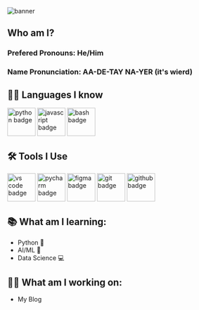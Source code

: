 <img align="center" src="https://user-images.githubusercontent.com/85427178/167567036-5cd059d4-92c9-47a4-b252-1624cc3387e5.png" alt="banner">

<h2>Who am I?</h2>
<h3>Prefered Pronouns: He/Him</h3>
<h3>Name Pronunciation: AA-DE-TAY NA-YER (it's wierd)</h3>

<h2>👦🏼 Languages I know</h2>
<p>
<img style="width:4rem" src="https://img.icons8.com/color/344/python--v1.png" alt="python badge" />
<img style="width:4rem" src="https://img.icons8.com/color/344/javascript--v1.png" alt="javascript badge" />
<img style="width:4rem" src="https://img.icons8.com/plasticine/344/bash.png" alt="bash badge" />
</p>

<h2>🛠 Tools I Use</h2>
<p>
<img style="width:4rem" src="https://img.icons8.com/color/344/visual-studio-code-2019.png" alt="vs code badge" />
<img style="width:4rem" src="https://img.icons8.com/color/344/pycharm.png" alt="pycharm badge" />
<img style="width:4rem" src="https://img.icons8.com/color/344/figma--v1.png" alt="figma badge" />
<img style="width:4rem" src="https://img.icons8.com/color/344/git.png" alt="git badge" />
<img style="width:4rem" src="https://user-images.githubusercontent.com/85427178/169740650-a08f51bb-0cc2-43ad-8015-d7122bfd85b7.png" alt="github badge" />
</p>
  
<h2>📚 What am I learning:</h2>
<ul>
  <li>Python 🐍</li>
  <li>AI/ML 🤖</li>
  <li>Data Science 💻</li>
</ul>

<h2>👷🏼 What am I working on:</h2>
<ul>
  <li>My Blog</li>
</ul>
